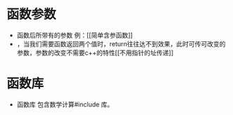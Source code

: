 # 函数参数
- 函数后所带有的参数
例：[[简单含参函数]]
- ，当我们需要函数返回两个值时，return往往达不到效果，此时可传可改变的参数，参数的改变不需要c++的特性[[不用指针的址传递]]
# 函数库
- 函数库  包含数学计算#include<cmath> 库。
